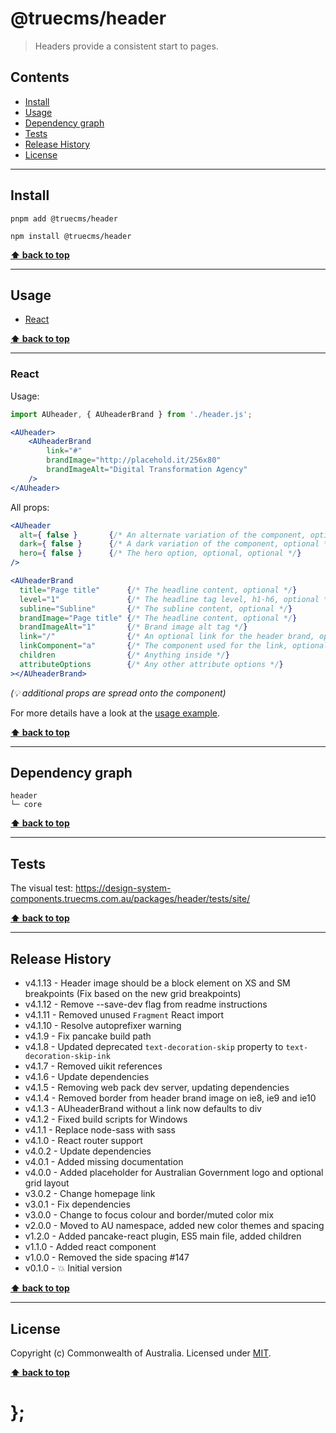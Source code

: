 @truecms/header
============

> Headers provide a consistent start to pages.


## Contents

* [Install](#install)
* [Usage](#usage)
* [Dependency graph](#dependency-graph)
* [Tests](#tests)
* [Release History](#release-history)
* [License](#license)


----------------------------------------------------------------------------------------------------------------------------------------------------------------


## Install


```shell
pnpm add @truecms/header
```

```shell
npm install @truecms/header
```


**[⬆ back to top](#contents)**


----------------------------------------------------------------------------------------------------------------------------------------------------------------


## Usage


* [React](#react)


**[⬆ back to top](#contents)**


----------------------------------------------------------------------------------------------------------------------------------------------------------------


### React

Usage:

```jsx
import AUheader, { AUheaderBrand } from './header.js';

<AUheader>
	<AUheaderBrand
		link="#"
		brandImage="http://placehold.it/256x80"
		brandImageAlt="Digital Transformation Agency"
	/>
</AUheader>
```

All props:

```jsx
<AUheader
  alt={ false }       {/* An alternate variation of the component, optional */}
  dark={ false }      {/* A dark variation of the component, optional */}
  hero={ false }      {/* The hero option, optional, optional */}
/>

<AUheaderBrand
  title="Page title"      {/* The headline content, optional */}
  level="1"               {/* The headline tag level, h1-h6, optional */}
  subline="Subline"       {/* The subline content, optional */}
  brandImage="Page title" {/* The headline content, optional */}
  brandImageAlt="1"       {/* Brand image alt tag */}
  link="/"                {/* An optional link for the header brand, optional */}
  linkComponent="a"       {/* The component used for the link, optional */}
  children                {/* Anything inside */}
  attributeOptions        {/* Any other attribute options */}
></AUheaderBrand>
```
_(💡 additional props are spread onto the component)_

For more details have a look at the [usage example](https://github.com/truecms/design-system-components/tree/master/packages/header/tests/react/index.js).


**[⬆ back to top](#contents)**


----------------------------------------------------------------------------------------------------------------------------------------------------------------


## Dependency graph

```shell
header
└─ core
```


**[⬆ back to top](#contents)**


----------------------------------------------------------------------------------------------------------------------------------------------------------------


## Tests

The visual test: https://design-system-components.truecms.com.au/packages/header/tests/site/


**[⬆ back to top](#contents)**


----------------------------------------------------------------------------------------------------------------------------------------------------------------


## Release History

* v4.1.13 - Header image should be a block element on XS and SM breakpoints (Fix based on the new grid breakpoints)
* v4.1.12 - Remove --save-dev flag from readme instructions
* v4.1.11 - Removed unused `Fragment` React import
* v4.1.10 - Resolve autoprefixer warning
* v4.1.9 - Fix pancake build path
* v4.1.8 - Updated deprecated `text-decoration-skip` property to `text-decoration-skip-ink`
* v4.1.7 - Removed uikit references
* v4.1.6 - Update dependencies
* v4.1.5 - Removing web pack dev server, updating dependencies
* v4.1.4 - Removed border from header brand image on ie8, ie9 and ie10
* v4.1.3 - AUheaderBrand without a link now defaults to div
* v4.1.2 - Fixed build scripts for Windows
* v4.1.1 - Replace node-sass with sass
* v4.1.0 - React router support
* v4.0.2 - Update dependencies
* v4.0.1 - Added missing documentation
* v4.0.0 - Added placeholder for Australian Government logo and optional grid layout
* v3.0.2 - Change homepage link
* v3.0.1 - Fix dependencies
* v3.0.0 - Change to focus colour and border/muted color mix
* v2.0.0 - Moved to AU namespace, added new color themes and spacing
* v1.2.0 - Added pancake-react plugin, ES5 main file, added children
* v1.1.0 - Added react component
* v1.0.0 - Removed the side spacing #147
* v0.1.0 - 💥 Initial version


**[⬆ back to top](#contents)**


----------------------------------------------------------------------------------------------------------------------------------------------------------------


## License

Copyright (c) Commonwealth of Australia.
Licensed under [MIT](https://raw.githubusercontent.com/govau/design-system-components/packages/core/master/LICENSE).


**[⬆ back to top](#contents)**

# };
